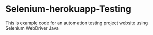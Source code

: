 # Selenium-herokuapp-Testing
This is example code for an automation testing project website using Selenium WebDriver Java
